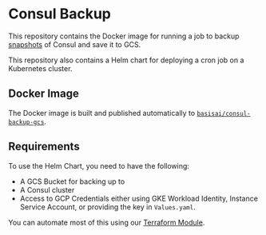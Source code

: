 # Consul Backup

This repository contains the Docker image for running a job to backup
[snapshots](https://www.consul.io/docs/commands/snapshot.html) of Consul and save it to
GCS.

This repository also contains a Helm chart for deploying a cron job on a Kubernetes cluster.

## Docker Image

The Docker image is built and published automatically to
[`basisai/consul-backup-gcs`](https://hub.docker.com/r/basisai/consul-backup-gcs).

## Requirements

To use the Helm Chart, you need to have the following:

- A GCS Bucket for backing up to
- A Consul cluster
- Access to GCP Credentials either using GKE Workload Identity, Instance Service Account,
    or providing the key in `Values.yaml`.

You can automate most of this using our
[Terraform Module](https://github.com/basisai/terraform-modules-gcp/blob/master/modules/consul_backup).
